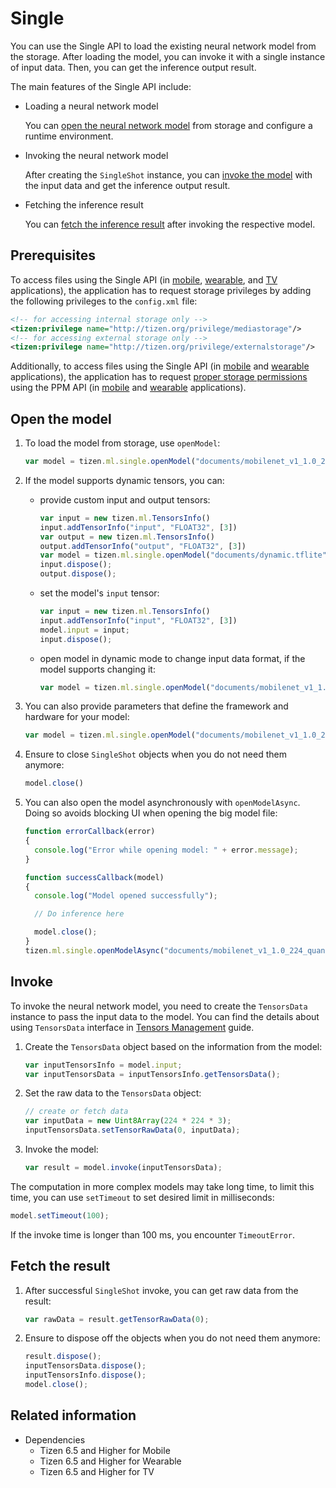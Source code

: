 # Single

You can use the Single API to load the existing neural network model from the storage. After loading the model, you can invoke it with a single instance of input data. Then, you can get the inference output result.

The main features of the Single API include:

- Loading a neural network model

  You can [open the neural network model](#open-the-model) from storage and configure a runtime environment.

- Invoking the neural network model

  After creating the `SingleShot` instance, you can [invoke the model](#invoke) with the input data and get the inference output result.

- Fetching the inference result

  You can [fetch the inference result](#fetch-the-result) after invoking the respective model.

## Prerequisites

To access files using the Single API (in [mobile](../../api/latest/device_api/mobile/tizen/ml_single.html), [wearable](../../api/latest/device_api/wearable/tizen/ml_single.html), and [TV](../../api/latest/device_api/tv/tizen/ml_single.html) applications), the application has to request storage privileges by adding the following privileges to the `config.xml` file:

  ```xml
  <!-- for accessing internal storage only -->
  <tizen:privilege name="http://tizen.org/privilege/mediastorage"/>
  <!-- for accessing external storage only -->
  <tizen:privilege name="http://tizen.org/privilege/externalstorage"/>
  ```

Additionally, to access files using the Single API (in [mobile](../../api/latest/device_api/mobile/tizen/ml_single.html) and [wearable](../../api/latest/device_api/wearable/tizen/ml_single.html) applications), the application has to request [proper storage permissions](../security/privacy-related-permissions.md) using the PPM API (in [mobile](../../api/latest/device_api/mobile/tizen/ppm.html) and [wearable](../../api/latest/device_api/wearable/tizen/ppm.html) applications).

## Open the model

1. To load the model from storage, use `openModel`:
    ```javascript
    var model = tizen.ml.single.openModel("documents/mobilenet_v1_1.0_224_quant.tflite");
    ```

2. If the model supports dynamic tensors, you can:

    - provide custom input and output tensors:
        ```javascript
        var input = new tizen.ml.TensorsInfo()
        input.addTensorInfo("input", "FLOAT32", [3])
        var output = new tizen.ml.TensorsInfo()
        output.addTensorInfo("output", "FLOAT32", [3])
        var model = tizen.ml.single.openModel("documents/dynamic.tflite", input, output);
        input.dispose();
        output.dispose();
        ```

    - set the model's `input` tensor:
        ```javascript
        var input = new tizen.ml.TensorsInfo()
        input.addTensorInfo("input", "FLOAT32", [3])
        model.input = input;
        input.dispose();
        ```

    - open model in dynamic mode to change input data format, if the model supports changing it:

        ```javascript
        var model = tizen.ml.single.openModel("documents/mobilenet_v1_1.0_224_quant.tflite", null, null, "ANY", "ANY", true);
        ```

3. You can also provide parameters that define the framework and hardware for your model:

    ```javascript
    var model = tizen.ml.single.openModel("documents/mobilenet_v1_1.0_224_quant.tflite", null, null, "TENSORFLOW_LITE", "ANY");
    ```

4. Ensure to close `SingleShot` objects when you do not need them anymore:

    ```javascript
    model.close()
    ```

5. You can also open the model asynchronously with `openModelAsync`. Doing so avoids blocking UI when opening the big model file:

    ```javascript
    function errorCallback(error)
    {
      console.log("Error while opening model: " + error.message);
    }

    function successCallback(model)
    {
      console.log("Model opened successfully");

      // Do inference here

      model.close();
    }
    tizen.ml.single.openModelAsync("documents/mobilenet_v1_1.0_224_quant.tflite", successCallback, errorCallback);
    ```

## Invoke

To invoke the neural network model, you need to create the `TensorsData` instance to pass the input data to the model. You can find the details about using `TensorsData` interface in [Tensors Management](./tensors.md) guide.

1. Create the `TensorsData` object based on the information from the model:

    ```javascript
    var inputTensorsInfo = model.input;
    var inputTensorsData = inputTensorsInfo.getTensorsData();
    ```

2. Set the raw data to the `TensorsData` object:

    ```javascript
    // create or fetch data
    var inputData = new Uint8Array(224 * 224 * 3);
    inputTensorsData.setTensorRawData(0, inputData);
    ```

3. Invoke the model:

    ```javascript
    var result = model.invoke(inputTensorsData);
    ```

The computation in more complex models may take long time, to limit this time, you can use `setTimeout` to set desired limit in milliseconds:

  ```javascript
  model.setTimeout(100);
  ```

If the invoke time is longer than 100 ms, you encounter `TimeoutError`.

## Fetch the result

1. After successful `SingleShot` invoke, you can get raw data from the result:

    ```javascript
    var rawData = result.getTensorRawData(0);
    ```

2. Ensure to dispose off the objects when you do not need them anymore:

    ```javascript
    result.dispose();
    inputTensorsData.dispose();
    inputTensorsInfo.dispose();
    model.close();
    ```

## Related information

- Dependencies
  - Tizen 6.5 and Higher for Mobile
  - Tizen 6.5 and Higher for Wearable
  - Tizen 6.5 and Higher for TV
